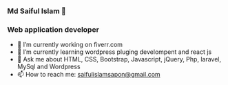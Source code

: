 ### Md Saiful Islam 👋
### Web application developer 

- 🔭 I’m currently working on fiverr.com
- 🌱 I’m currently learning wordpress pluging develompent and react js
- 💬 Ask me about HTML, CSS, Bootstrap, Javascript, jQuery, Php, laravel, MySql and Wordpress
- 📫 How to reach me: saifulislamsapon@gmail.com


